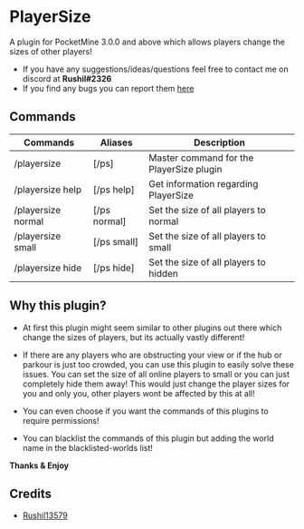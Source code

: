 # PlayerSize
A plugin for PocketMine 3.0.0 and above which allows players change the sizes of other players!

- If you have any suggestions/ideas/questions feel free to contact me on discord at **Rushil#2326**
- If you find any bugs you can report them [here](https://github.com/Rushil13579/PlayerSize/issues)

## Commands
Commands | Aliases | Description
---------|---------|------------
/playersize | [/ps] | Master command for the PlayerSize plugin
/playersize help | [/ps help] | Get information regarding PlayerSize
/playersize normal | [/ps normal] | Set the size of all players to normal
/playersize small | [/ps small] | Set the size of all players to small
/playersize hide | [/ps hide] | Set the size of all players to hidden

## Why this plugin?

- At first this plugin might seem similar to other plugins out there which change the sizes of players, but its actually vastly different!

- If there are any players who are obstructing your view or if the hub or parkour is just too crowded, you can use this plugin to easily solve these issues. You can set the size of all online players to small or you can just completely hide them away! This would just change the player sizes for you and only you, other players wont be affected by this at all!

- You can even choose if you want the commands of this plugins to require permissions!

- You can blacklist the commands of this plugin but adding the world name in the blacklisted-worlds list!

**Thanks & Enjoy**

## Credits
- [Rushil13579](https://github.com/Rushil13579)
